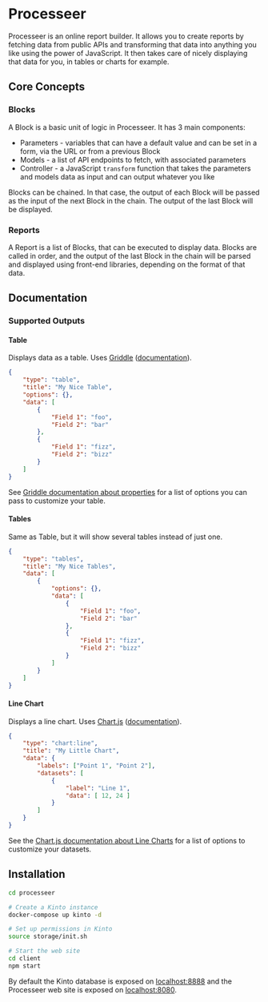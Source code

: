 # Processeer

Processeer is an online report builder. It allows you to create reports by
fetching data from public APIs and transforming that data into anything you
like using the power of JavaScript. It then takes care of nicely displaying
that data for you, in tables or charts for example.

## Core Concepts

### Blocks

A Block is a basic unit of logic in Processeer. It has 3 main components:

 - Parameters - variables that can have a default value and can be set in a form, via the URL or from a previous Block
 - Models - a list of API endpoints to fetch, with associated parameters
 - Controller - a JavaScript ``transform`` function that takes the parameters and models data as input and can output whatever you like

Blocks can be chained. In that case, the output of each Block will be passed as
the input of the next Block in the chain. The output of the last Block will be
displayed.

### Reports

A Report is a list of Blocks, that can be executed to display data. Blocks are
called in order, and the output of the last Block in the chain will be parsed
and displayed using front-end libraries, depending on the format of that data.

## Documentation

### Supported Outputs

#### Table

Displays data as a table. Uses [Griddle](https://griddlegriddle.github.io/Griddle/) ([documentation](https://griddlegriddle.github.io/Griddle/quickstart.html)).

```json
{
    "type": "table",
    "title": "My Nice Table",
    "options": {},
    "data": [
        {
            "Field 1": "foo",
            "Field 2": "bar"
        },
        {
            "Field 1": "fizz",
            "Field 2": "bizz"
        }
    ]
}
```

See [Griddle documentation about properties](https://griddlegriddle.github.io/Griddle/properties.html)
for a list of options you can pass to customize your table.

#### Tables

Same as Table, but it will show several tables instead of just one.

```json
{
    "type": "tables",
    "title": "My Nice Tables",
    "data": [
        {
            "options": {},
            "data": [
                {
                    "Field 1": "foo",
                    "Field 2": "bar"
                },
                {
                    "Field 1": "fizz",
                    "Field 2": "bizz"
                }
            ]
        }        
    ]
}
```

#### Line Chart

Displays a line chart. Uses [Chart.js](http://www.chartjs.org/) ([documentation](http://www.chartjs.org/docs/)).

```json
{
    "type": "chart:line",
    "title": "My Little Chart",
    "data": {
        "labels": ["Point 1", "Point 2"],
        "datasets": [
            {
                "label": "Line 1",
                "data": [ 12, 24 ]
            }
        ]
    }
}
```

See the [Chart.js documentation about Line Charts](http://www.chartjs.org/docs/#line-chart-dataset-structure)
for a list of options to customize your datasets.

## Installation

```bash
cd processeer

# Create a Kinto instance
docker-compose up kinto -d

# Set up permissions in Kinto
source storage/init.sh

# Start the web site
cd client
npm start
```

By default the Kinto database is exposed on [localhost:8888](http://localhost:8888/)
and the Processeer web site is exposed on [localhost:8080](http://localhost:8080/).
